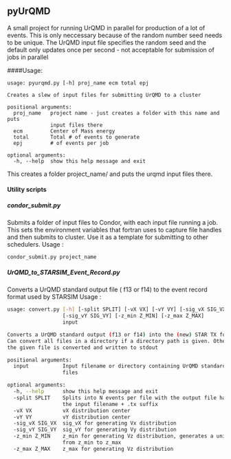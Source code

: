 ## pyUrQMD

A small project for running UrQMD in parallel for production of a lot of events. This is only neccessary because of the random number seed needs to be unique. The UrQMD input file specifies the random seed and the default only updates once per second - not acceptable for submission of jobs in parallel

####Usage:
``` 
usage: pyurqmd.py [-h] proj_name ecm total epj

Creates a slew of input files for submitting UrQMD to a cluster

positional arguments:
  proj_name   project name - just creates a folder with this name and puts
              input files there
  ecm         Center of Mass energy
  total       Total # of events to generate
  epj         # of events per job

optional arguments:
  -h, --help  show this help message and exit
```
This creates a folder project_name/ and puts the urqmd input files there. 

#### Utility scripts

##### condor_submit.py
Submits a folder of input files to Condor, with each input file running a job. This sets the environment variables that fortran uses to capture file handles and then submits to cluster. Use it as a template for submitting to other schedulers.
Usage :
```
condor_submit.py project_name
```

##### UrQMD_to_STARSIM_Event_Record.py
Converts a UrQMD standard output file ( f13 or f14) to the event record format used by STARSIM
Usage :
``` bash
usage: convert.py [-h] [-split SPLIT] [-vX VX] [-vY VY] [-sig_vX SIG_VX]
                  [-sig_vY SIG_VY] [-z_min Z_MIN] [-z_max Z_MAX]
                  input

Converts a UrQMD standard output (f13 or f14) into the (new) STAR TX format.
Can convert all files in a directory if a directory path is given. Otherwise
the given file is converted and written to stdout

positional arguments:
  input           Input filename or directory containing UrQMD standard output
                  files

optional arguments:
  -h, --help      show this help message and exit
  -split SPLIT    Splits into N events per file with the output file having
                  the input filename + .tx suffix
  -vX VX          vX distribution center
  -vY VY          vY distribution center
  -sig_vX SIG_VX  sig_vX for generating Vx distribution
  -sig_vY SIG_VY  sig_vY for generating Vy distribution
  -z_min Z_MIN    z_min for generating Vz distribution, generates a uniform vZ
                  from z_min to z_max
  -z_max Z_MAX    z_max for generating Vz distribution
```